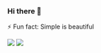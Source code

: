 ### Hi there 👋

⚡ Fun fact: Simple is beautiful


<img src="https://github-readme-stats.vercel.app/api?username=louislam&count_private=true&show_icons=true&include_all_commits=true" /> 

<img src="https://github-readme-stats.vercel.app/api/top-langs/?username=louislam" />

<!--
**louislam/louislam** is a ✨ _special_ ✨ repository because its `README.md` (this file) appears on your GitHub profile.

Here are some ideas to get you started:
- 🔭 I’m currently working on ...
- 🌱 I’m currently learning ...
- 👯 I’m looking to collaborate on ...
- 🤔 I’m looking for help with ...
- 💬 Ask me about ...
- 📫 How to reach me: ...
- 😄 Pronouns: ...
- ⚡ Fun fact: ...

-->
